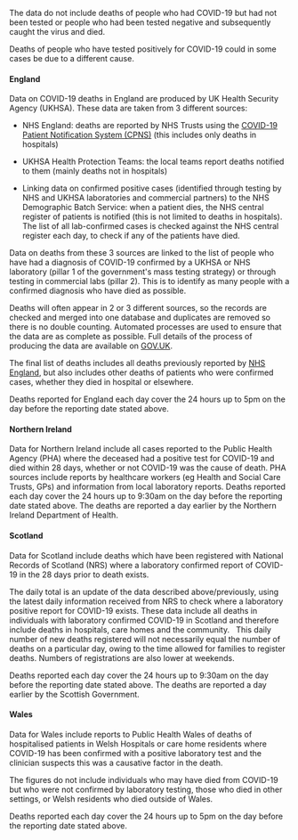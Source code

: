 ﻿The data do not include deaths of people who had COVID-19 but had not been tested or people who had been tested negative and subsequently caught the virus and died.

Deaths of people who have tested positively for COVID-19 could in some cases be due to a different cause.

#### England

Data on COVID-19 deaths in England are produced by UK Health Security Agency (UKHSA). These data are taken from 3 different sources:

* NHS England: deaths are reported by NHS Trusts using the [COVID-19 Patient Notification System (CPNS)](https://www.england.nhs.uk/coronavirus/wp-content/uploads/sites/52/2020/04/C0389-update-to-cpns-reporting-letter-27-april-2020.pdf) (this includes only deaths in hospitals)

* UKHSA Health Protection Teams: the local teams report deaths notified to them (mainly deaths not in hospitals)

* Linking data on confirmed positive cases (identified through testing by NHS and UKHSA laboratories and commercial partners) to the NHS Demographic Batch Service: when a patient dies, the NHS central register of patients is notified (this is not limited to deaths in hospitals). The list of all lab-confirmed cases is checked against the NHS central register each day, to check if any of the patients have died.

Data on deaths from these 3 sources are linked to the list of people who have had a diagnosis of COVID-19 confirmed by a UKHSA or NHS laboratory (pillar 1 of the government's mass testing strategy) or through testing in commercial labs (pillar 2). This is to identify as many people with a confirmed diagnosis who have died as possible.

Deaths will often appear in 2 or 3 different sources, so the records are checked and merged into one database and duplicates are removed so there is no double counting. Automated processes are used to ensure that the data are as complete as possible. Full details of the process of producing the data are available on [GOV.UK](https://www.gov.uk/government/publications/phe-data-series-on-deaths-in-people-with-covid-19-technical-summary).

The final list of deaths includes all deaths previously reported by [NHS England](https://www.england.nhs.uk/statistics/statistical-work-areas/covid-19-daily-deaths/), but also includes other deaths of patients who were confirmed cases, whether they died in hospital or elsewhere.

Deaths reported for England each day cover the 24 hours up to 5pm on the day before the reporting date stated above.

#### Northern Ireland

Data for Northern Ireland include all cases reported to the Public Health Agency (PHA) where the deceased had a positive test for COVID-19 and died within 28 days, whether or not COVID-19 was the cause of death.  PHA sources include reports by healthcare workers (eg Health and Social Care Trusts, GPs) and information from local laboratory reports. Deaths reported each day cover the 24 hours up to 9:30am on the day before the reporting date stated above.  The deaths are reported a day earlier by the Northern Ireland Department of Health.

#### Scotland

Data for Scotland include deaths which have been registered with National Records of Scotland (NRS) where a laboratory confirmed report of COVID-19 in the 28 days prior to death exists. 

The daily total is an update of the data described above/previously, using the latest daily information received from NRS to check where a laboratory positive report for COVID-19 exists. These data include all deaths in individuals with laboratory confirmed COVID-19 in Scotland and therefore include deaths in hospitals, care homes and the community.
 
This daily number of new deaths registered will not necessarily equal the number of deaths on a particular day, owing to the time allowed for families to register deaths. Numbers of registrations are also lower at weekends.

Deaths reported each day cover the 24 hours up to 9:30am on the day before the reporting date stated above.  The deaths are reported a day earlier by the Scottish Government.

#### Wales

Data for Wales include reports to Public Health Wales of deaths of hospitalised patients in Welsh Hospitals or care home residents where COVID-19 has been confirmed with a positive laboratory test and the clinician suspects this was a causative factor in the death. 

The figures do not include individuals who may have died from COVID-19 but who were not confirmed by laboratory testing, those who died in other settings, or Welsh residents who died outside of Wales.

Deaths reported each day cover the 24 hours up to 5pm on the day before the reporting date stated above.
